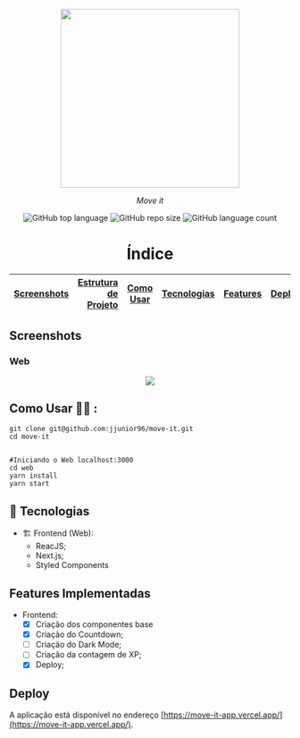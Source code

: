 <!--
*** Obrigado por estar vendo o nosso README!
*** Se você tiver alguma sugestão que possa melhorá-lo, dê um fork no repositório e crie uma Pull Request
*** ou abra uma Issue com a tag "sugestão". :D
-->

<p align="center">
<img src="https://user-images.githubusercontent.com/30422190/108911281-d5dee200-7605-11eb-9e32-e25b81b47f02.png" width="320px"/>
<p align="center"><i>Move it</i></p>
</p>

<p align="center">
<img alt="GitHub top language" src="https://img.shields.io/github/languages/top/jjunior96/move-it?color=%235965E0">
<img alt="GitHub repo size" src="https://img.shields.io/github/repo-size/jjunior96/move-it?color=%235965E0&logoColor=%235965E0" />
<img alt="GitHub language count" src="https://img.shields.io/github/languages/count/jjunior96/move-it?color=%235965E0">
</p>

<h1 align="center">Índice</h1>

[Screenshots](#screenshots)  | [Estrutura de Projeto](#estrutura-do-projeto)  | [Como Usar](#como-usar)  | [Tecnologias](#rocket-tecnologias)  |  [Features](#features-implementadas)  |  [Deploy](#deploy)
:-------:                  | ------:                                        |:-------:                 | ------:                             | ------:                               | ------:

## Screenshots

### Web

<p align="center">
<img src="https://user-images.githubusercontent.com/30422190/108910641-e8a4e700-7604-11eb-83fa-3fafeeee433c.png">
</p>


## Como Usar 👨‍💻️ :

```shell
git clone git@github.com:jjunior96/move-it.git
cd move-it


#Iniciando o Web localhost:3000
cd web
yarn install
yarn start
```

## :rocket: Tecnologias

- 🏗️ Frontend (Web):
  - ReacJS;
  - Next.js;
  - Styled Components

## Features Implementadas

- Frontend:
  - [x] Criação dos componentes base
  - [x] Criação do Countdown;
  - [ ] Criação do Dark Mode;
  - [ ] Criação da contagem de XP;
  - [X] Deploy;

## Deploy
A aplicação está disponível no endereço [https://move-it-app.vercel.app/](https://move-it-app.vercel.app/).
